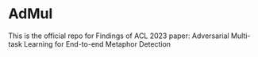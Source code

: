 # AdMul
This is the official repo for Findings of ACL 2023 paper: Adversarial Multi-task Learning for End-to-end Metaphor Detection
